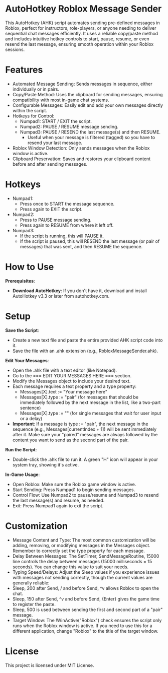 # AutoHotkey Roblox Message Sender
This AutoHotkey (AHK) script automates sending pre-defined messages in Roblox, perfect for instructors, role-players, or anyone needing to deliver sequential chat messages efficiently. It uses a reliable copy/paste method and includes intuitive hotkey controls to start, pause, resume, or even resend the last message, ensuring smooth operation within your Roblox sessions.

# Features
- Automated Message Sending: Sends messages in sequence, either individually or in pairs.
- Copy/Paste Method: Uses the clipboard for sending messages, ensuring compatibility with most in-game chat systems.
- Configurable Messages: Easily edit and add your own messages directly within the script.
- Hotkeys for Control:
  - Numpad1: START / EXIT the script.
  - Numpad2: PAUSE / RESUME message sending.
  - Numpad3: PAUSE / RESEND the last message(s) and then RESUME.
      - Useful when your message is filtered (tagged) so you have to resend your last message.
- Roblox Window Detection: Only sends messages when the Roblox window is active.
- Clipboard Preservation: Saves and restores your clipboard content before and after sending messages.

# Hotkeys
- Numpad1:
  - Press once to START the message sequence.
  - Press again to EXIT the script.
- Numpad2:
  - Press to PAUSE message sending.
  - Press again to RESUME from where it left off.
- Numpad3:
  - If the script is running, this will PAUSE it.
  - If the script is paused, this will RESEND the last message (or pair of messages) that was sent, and then RESUME the sequence.

# How to Use
**Prerequisites**:
- **Download AutoHotkey**: If you don't have it, download and install AutoHotkey v3.3 or later from autohotkey.com.

# Setup
**Save the Script**:
- Create a new text file and paste the entire provided AHK script code into it.
- Save the file with an .ahk extension (e.g., RobloxMessageSender.ahk).

**Edit Your Messages**:
- Open the .ahk file with a text editor (like Notepad).
- Go to the === EDIT YOUR MESSAGES HERE === section.
- Modify the Messages object to include your desired text.
- Each message requires a text property and a type property:
  - Messages[X].text := "Your message here"
  - Messages[X].type := "pair" (for messages that should be immediately followed by the next message in the list, like a two-part sentence)
  - Messages[X].type := "" (for single messages that wait for user input or a delay)
- **Important**: If a message is type := "pair", the next message in the sequence (e.g., Messages[currentIndex + 1]) will be sent immediately after it. Make sure your "paired" messages are always followed by the content you want to send as the second part of the pair.

**Run the Script**:
- Double-click the .ahk file to run it. A green "H" icon will appear in your system tray, showing it's active.

**In-Game Usage**:
- Open Roblox: Make sure the Roblox game window is active.
- Start Sending: Press Numpad1 to begin sending messages.
- Control Flow: Use Numpad2 to pause/resume and Numpad3 to resend the last message(s) and resume, as needed.
- Exit: Press Numpad1 again to exit the script.

# Customization
- Message Content and Type: The most common customization will be adding, removing, or modifying messages in the Messages object. Remember to correctly set the type property for each message.
- Delay Between Messages: The SetTimer, SendMessageRoutine, 15000 line controls the delay between messages (15000 milliseconds = 15 seconds). You can change this value to suit your needs.
- Typing Speed/Delays: Adjust the Sleep values if you experience issues with messages not sending correctly, though the current values are generally reliable:
- Sleep, 200 after Send, / and before Send, ^v allows Roblox to open the chat.
- Sleep, 150 after Send, ^v and before Send, {Enter} gives the game time to register the paste.
- Sleep, 500 is used between sending the first and second part of a "pair" message.
- Target Window: The !WinActive("Roblox") check ensures the script only runs when the Roblox window is active. If you need to use this for a different application, change "Roblox" to the title of the target window.

# License
This project is licensed under MIT License.
